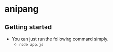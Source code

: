 # anipang

## Getting started
- You can just run the following command simply.
  - ```node app.js```
